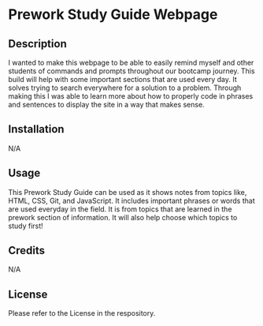 # Prework Study Guide Webpage

## Description
I wanted to make this webpage to be able to easily remind myself and other students of commands and prompts throughout our bootcamp journey. This build will help with some important sections that are used every day. It solves trying to search everywhere for a solution to a problem. Through making this I was able to learn more about how to properly code in phrases and sentences to display the site in a way that makes sense.

## Installation
N/A

## Usage
This Prework Study Guide can be used as it shows notes from topics like, HTML, CSS, Git, and JavaScript. It includes important phrases or words that are used everyday in the field. It is from topics that are learned in the prework section of information. It will also help choose which topics to study first!

## Credits
N/A

## License
Please refer to the License in the respository.
